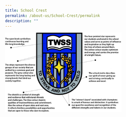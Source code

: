 ```yaml
---
title: School Crest
permalink: /about-us/School-Crest/permalink
description: ""
---
```

<img src="/images/schlogo.jpg" style="width:75%">